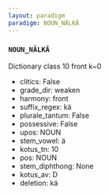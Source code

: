 ```yaml
---
layout: paradigm
paradigm: NOUN_NÄLKÄ
---
```

### ` NOUN_NÄLKÄ `

Dictionary class 10 front k~0
* clitics: False
* grade_dir: weaken
* harmony: front
* suffix_regex: kä
* plurale_tantum: False
* possessive: False
* upos: NOUN
* stem_vowel: ä
* kotus_tn: 10
* pos: NOUN
* stem_diphthong: None
* kotus_av: D
* deletion: kä
